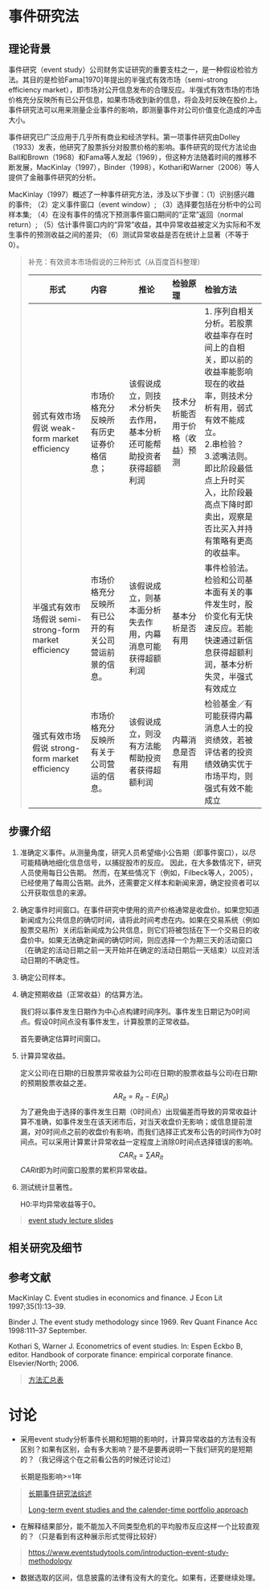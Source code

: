 # 事件研究法

## 理论背景

事件研究（event study）公司财务实证研究的重要支柱之一，是一种假设检验方法。其目的是检验Fama[1970]年提出的半强式有效市场（semi-strong efficiency market），即市场对公开信息发布的合理反应。半强式有效市场的市场价格充分反映所有已公开信息，如果市场收到新的信息，将会及时反映在股价上。事件研究法可以用来测量企业事件的影响，即测量事件对公司价值变化造成的冲击大小。

事件研究已广泛应用于几乎所有商业和经济学科。第一项事件研究由Dolley（1933）发表，他研究了股票拆分对股票价格的影响。事件研究的现代方法论由Ball和Brown（1968）和Fama等人发起（1969），但这种方法随着时间的推移不断发展，MacKinlay（1997），Binder（1998），Kothari和Warner（2006）等人提供了金融事件研究的分析。

MacKinlay（1997）概述了一种事件研究方法，涉及以下步骤：（1）识别感兴趣的事件; （2）定义事件窗口（event window）; （3）选择要包括在分析中的公司样本集; （4）在没有事件的情况下预测事件窗口期间的“正常”返回（normal return）; （5）估计事件窗口内的“异常”收益，其中异常收益被定义为实际和不发生事件的预测收益之间的差异; （6）测试异常收益是否在统计上显著（不等于0）。

> 补充：有效资本市场假说的三种形式（从百度百科整理）
>
> | 形式                                                  | 内容                                                 | 推论                                                         | 检验原理                         | 检验方法                                                     |
> | ----------------------------------------------------- | :--------------------------------------------------- | ------------------------------------------------------------ | :------------------------------- | :----------------------------------------------------------- |
> | 弱式有效市场假说 weak-form market efficiency          | 市场价格充分反映所有历史证券价格信息；               | 该假说成立，则技术分析失去作用，基本分析还可能帮助投资者获得超额利润 | 技术分析能否用于价格（收益）预测 | 1. 序列自相关分析。若股票收益率存在时间上的自相关，即以前的收益率能影响现在的收益率，则技术分析有用，弱式有效不能成立。<br>2.串检验？<br>3.滤嘴法则。 即比阶段最低点上升时买入，比阶段最高点下降时即卖出，观察是否比买入并持有策略有更高的收益率。 |
> | 半强式有效市场假说 semi-strong-form market efficiency | 市场价格充分反映所有已公开的有关公司营运前景的信息。 | 该假说成立，则基本面分析失去作用，内幕消息可能获得超额利润   | 基本分析是否有用                 | 事件检验法。检验和公司基本面有关的事件发生时，股价变化有无快速反应。若能快速通过新信息获得超额利润，基本分析失灵，半强式有效成立 |
> | 强式有效市场假说 strong-form market efficiency        | 市场价格充分反映所有关于公司营运的信息。             | 该假说成立，则没有方法能帮助投资者获得超额利润               | 内幕消息是否有用                 | 检验基金／有可能获得内幕消息人士的投资绩效，若被评估者的投资绩效确实优于市场平均，则强式有效不能成立 |



## 步骤介绍

1. 准确定义事件。从测量角度，研究人员希望缩小公告期（即事件窗口），以尽可能精确地细化信息信号，以捕捉股市的反应。 因此，在大多数情况下，研究人员使用每日公告期。 然而，在某些情况下（例如，Filbeck等人，2005），已经使用了每周公告期。此外，还需要定义样本和新闻来源，确定投资者可以公开获取信息的来源。

2. 确定事件时间窗口。在事件研究中使用的资产价格通常是收盘价。如果您知道新闻成为公共信息的确切时间，请将此时间考虑在内。如果在交易系统（例如股票交易所）关闭后新闻成为公共信息，则它们将被包括在下一个交易日的收盘价中。如果无法确定新闻的确切时间，则应选择一个为期三天的活动窗口（在确定的活动日期之前一天开始并在确定的活动日期后一天结束）以应对活动日期的不确定性。

3. 确定公司样本。

4. 确定预期收益（正常收益）的估算方法。

   我们将以事件发生日期作为中心点构建时间序列。事件发生日期记为0时间点。假设0时间点没有事件发生，计算股票的正常收益。

   首先要确定估算时间窗口。

5. 计算异常收益。

   定义公司i在日期t的日股票异常收益为公司i在日期t的股票收益与公司i在日期t的预期股票收益之差。
   $$
   AR_{it}=R_{it}-E(R_{it})
   $$
   为了避免由于选择的事件发生日期（0时间点）出现偏差而导致的异常收益计算不准确，如事件发生在该天闭市后，对当天收盘价无影响；或信息提前泄漏，对0时间点之前的收盘价有影响，而我们选择正式发布公告的时间作为0时间点。可以采用计算累计异常收益一定程度上消除0时间点选择错误的影响。
   $$
   CAR_{it}=∑AR_{it}
   $$
   *CARit*即为时间窗口股票的累积异常收益。

6. 测试统计显著性。

   H0:平均异常收益等于0。

> [event study lecture slides](http://www1.uis.no/ansatt/odegaard/teach/empir_finance_2018/lectures/event_studies/event_studies_lecture_slides.pdf)

## 相关研究及细节



## 参考文献

MacKinlay C. Event studies in economics and finance. J Econ Lit 1997;35(1):13–39.   

Binder J. The event study methodology since 1969. Rev Quant Finance Acc 1998:111–37 September.  

Kothari S, Warner J. Econometrics of event studies. In: Espen Eckbo B, editor. Handbook of corporate finance: empirical corporate finance. Elsevier/North; 2006.

>  [方法汇总表]( https://eventstudymetrics.com/index.php/9-steps-to-follow-when-performing-a-short-time-study/)

# 讨论

- 采用event study分析事件长期和短期的影响时，计算异常收益的方法有没有区别？如果有区别，会有多大影响？是不是要再说明一下我们研究的是短期的？（我记得这个在之前看公告的时候还讨论过）

  长期是指影响>=1年

> [长期事件研究法综述](https://wenku.baidu.com/view/1b54ab1ba76e58fafab003b4.html)
>
> [Long-term event studies and the calender-time portfolio approach](https://eventstudymetrics.com/index.php/long-term-event-studies-and-the-calender-time-portfolio-approach/)

- 在解释结果部分，能不能加入不同类型危机的平均股市反应这样一个比较直观的？（只是看到有这种展示形式觉得比较好）

> https://www.eventstudytools.com/introduction-event-study-methodology

- 数据选取的区间，信息披露的法律有没有大的变化。如果有，还要继续处理。